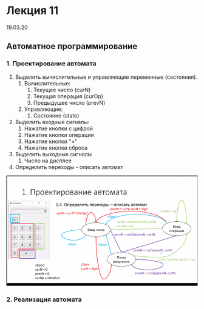 # Лекция 11

19.03.20

## Автоматное программирование

### 1. Проектирование автомата

1. Выделить вычислительные и управляющие переменные (состояния).
   1. Вычислительные:
      1. Текущее число (curN)
      2. Текущая операция (curOp)
      3. Предыдущее число (prevN)
   2. Управляющие:
      1. Состояние (state)
2. Выделить входные сигналы:
   1. Нажатие кнопки с цифрой
   2. Нажатие кнопки операции
   3. Нажатие кнопки "="
   4. Нажатие кнопки сброса
3. Выделить выходные сигналы
   1. Число на дисплее
4. Определить переходы - описать автомат

![Проектирование автомата](img/lecture11/graph.png)

### 2. Реализация автомата
